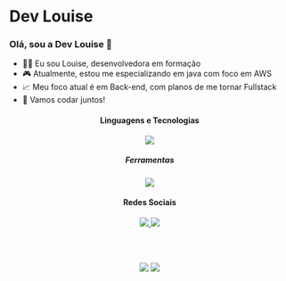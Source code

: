 # Dev Louise

### Olá, sou a Dev Louise 👋

- 👩‍💻 Eu sou Louise, desenvolvedora em formação
- 🎮 Atualmente, estou me especializando em java com foco em AWS
- 📈 Meu foco atual é em Back-end, com planos de me tornar Fullstack
- 🚀 Vamos codar juntos!

<h4 align="center">Linguagens e Tecnologias</h4>
<p align="center">
  <a href='https://skillicons.dev'>
    <img src='https://skillicons.dev/icons?i=html,css,js,python,bootstrap,mysql'/>
  </a>
</p>

<h5 align="center">Ferramentas</h5>
<p align="center">
  <a href='https://skillicons.dev'>
    <img src='https://skillicons.dev/icons?i=vscode,django'/>
  </a>
</p>

<h4 align="center">Redes Sociais</h4>
<p align="center">
  <a href='https://discord.com/users/your-discord-id' target="_blank">
    <img src='https://skillicons.dev/icons?i=discord'/>
  </a>
  <a href='https://github.com/devllouise' target="_blank">
    <img src='https://skillicons.dev/icons?i=github'/>
  </a>
</p>

<br><br/>
<div align="center">
  <img src="https://github-readme-stats.vercel.app/api?hide_title=false&hide_rank=false&show_icons=true&include_all_commits=true&count_private=true&disable_animations=false&theme=dark&locale=pt-br&hide_border=true&username=devllouise" />
  <img src="https://github-readme-stats.vercel.app/api/top-langs/?hide_title=false&hide_rank=false&show_icons=true&include_all_commits=true&count_private=true&disable_animations=false&theme=dark&locale=pt-br&hide_border=true&username=devllouise" />
</div>

<br><br/>
